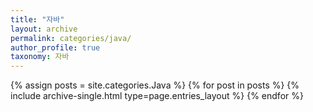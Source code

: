 ```yaml
---
title: "자바"
layout: archive
permalink: categories/java/
author_profile: true
taxonomy: 자바
---
```



{% assign posts = site.categories.Java %}
{% for post in posts %} {% include archive-single.html type=page.entries_layout %} {% endfor %}
